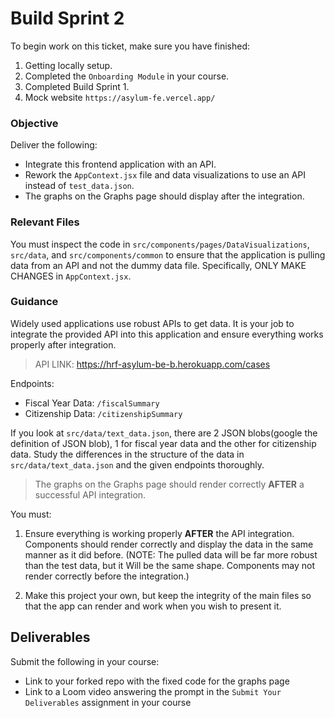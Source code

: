 # Build Sprint 2

To begin work on this ticket, make sure you have finished:

1. Getting locally setup.
2. Completed the `Onboarding Module` in your course.
3. Completed Build Sprint 1.
4. Mock website `https://asylum-fe.vercel.app/`

### Objective

Deliver the following:

- Integrate this frontend application with an API.
- Rework the `AppContext.jsx` file and data visualizations to use an API instead of `test_data.json`.
- The graphs on the Graphs page should display after the integration.

### Relevant Files

You must inspect the code in `src/components/pages/DataVisualizations`, `src/data`, and `src/components/common` to ensure that the application is pulling data from an API and not the dummy data file. Specifically, ONLY MAKE CHANGES in `AppContext.jsx`.

### Guidance

Widely used applications use robust APIs to get data. It is your job to integrate the provided API into this application and ensure everything works properly after integration.

> API LINK: https://hrf-asylum-be-b.herokuapp.com/cases

Endpoints:

- Fiscal Year Data: `/fiscalSummary`
- Citizenship Data: `/citizenshipSummary`

If you look at `src/data/text_data.json`, there are 2 JSON blobs(google the definition of JSON blob), 1 for fiscal year data and the other for citizenship data. Study the differences in the structure of the data in `src/data/text_data.json` and the given endpoints thoroughly.

> The graphs on the Graphs page should render correctly **AFTER** a successful API integration.

You must:

1. Ensure everything is working properly **AFTER** the API integration. Components should render correctly and display the data in the same manner as it did before. (NOTE: The pulled data will be far more robust than the test data, but it Will be the same shape. Components may not render correctly before the integration.)

2. Make this project your own, but keep the integrity of the main files so that the app can render and work when you wish to present it.

## Deliverables

Submit the following in your course:

- Link to your forked repo with the fixed code for the graphs page
- Link to a Loom video answering the prompt in the `Submit Your Deliverables` assignment in your course
